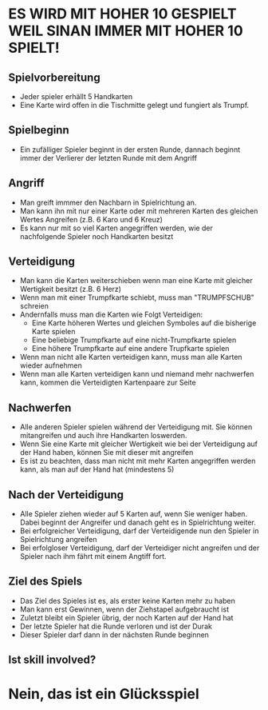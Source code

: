 # ES WIRD MIT HOHER 10 GESPIELT WEIL SINAN IMMER MIT HOHER 10 SPIELT!
## Spielvorbereitung
- Jeder spieler erhällt 5 Handkarten
- Eine Karte wird offen in die Tischmitte gelegt und fungiert als Trumpf.
## Spielbeginn
- Ein zufälliger Spieler beginnt in der ersten Runde, dannach beginnt immer der Verlierer der letzten Runde mit dem Angriff
## Angriff
- Man greift immmer den Nachbarn in Spielrichtung an.
- Man kann ihn mit nur einer Karte oder mit mehreren Karten des gleichen Wertes Angreifen (z.B. 6 Karo und 6 Kreuz)
- Es kann nur mit so viel Karten angegriffen werden, wie der nachfolgende Spieler noch Handkarten besitzt
## Verteidigung
- Man kann die Karten weiterschieben wenn man eine Karte mit gleicher Wertigkeit besitzt (z.B. 6 Herz)
- Wenn man mit einer Trumpfkarte schiebt, muss man "TRUMPFSCHUB" schreien
- Andernfalls muss man die Karten wie Folgt Verteidigen:
  - Eine Karte höheren Wertes und gleichen Symboles auf die bisherige Karte spielen
  - Eine beliebige Trumpfkarte auf eine nicht-Trumpfkarte spielen
  - Eine höhere Trumpfkarte auf eine andere Trupfkarte spielen
- Wenn man nicht alle Karten verteidigen kann, muss man alle Karten wieder aufnehmen
- Wenn man alle Karten verteidigen kann und niemand mehr nachwerfen kann, kommen die Verteidigten Kartenpaare zur Seite
## Nachwerfen
- Alle anderen Spieler spielen während der Verteidigung mit. Sie können mitangreifen und auch ihre Handkarten loswerden.
- Wenn Sie eine Karte mit gleicher Wertigkeit wie bei der Verteidigung auf der Hand haben, können Sie mit dieser mit angreifen
- Es ist zu beachten, dass man nicht mit mehr Karten angegriffen werden kann, als man auf der Hand hat (mindestens 5)
## Nach der Verteidigung
- Alle Spieler ziehen wieder auf 5 Karten auf, wenn Sie weniger haben. Dabei beginnt der Angreifer und danach geht es in Spielrichtung weiter.
- Bei erfolgreicher Verteidigung, darf der Verteidigende nun den Spieler in Spielrichtung angreifen
- Bei erfolgloser Verteidigung, darf der Verteidiger nicht angreifen und der Spieler nach ihm fährt mit einem Angtiff fort.
## Ziel des Spiels
- Das Ziel des Spieles ist es, als erster keine Karten mehr zu haben
- Man kann erst Gewinnen, wenn der Ziehstapel aufgebraucht ist
- Zuletzt bleibt ein Spieler übrig, der noch Karten auf der Hand hat
- Der letzte Spieler hat die Runde verloren und ist der Durak
- Dieser Spieler darf dann in der nächsten Runde beginnen
## Ist skill involved?
# Nein, das ist ein Glücksspiel
